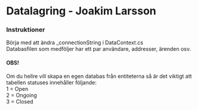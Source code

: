 # Datalagring - Joakim Larsson
### Instruktioner
Börja med att ändra _connectionString i DataContext.cs<br>
Databasfilen som medföljer har ett par användare, addresser, ärenden osv.
#### OBS! 
Om du hellre vill skapa en egen databas från entiteterna så är det viktigt att tabellen statuses innehåller följande: <br>
1 = Open<br>
2 = Ongoing<br>
3 = Closed
